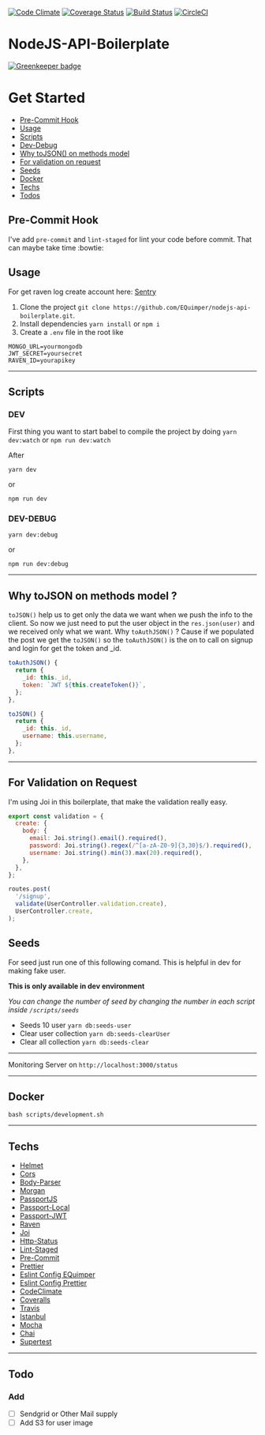 [![Code Climate](https://img.shields.io/codeclimate/github/EQuimper/nodejs-api-boilerplate.svg?style=flat-square)](https://codeclimate.com/github/EQuimper/nodejs-api-boilerplate)
[![Coverage Status](https://coveralls.io/repos/github/EQuimper/nodejs-api-boilerplate/badge.svg?branch=master&bust=1)](https://coveralls.io/github/EQuimper/nodejs-api-boilerplate?branch=master)
[![Build Status](https://travis-ci.org/EQuimper/nodejs-api-boilerplate.svg?branch=master)](https://travis-ci.org/EQuimper/nodejs-api-boilerplate)
[![CircleCI](https://circleci.com/gh/EQuimper/nodejs-api-boilerplate.svg?&style=shield)](https://circleci.com/gh/EQuimper/nodejs-api-boilerplate)

# NodeJS-API-Boilerplate

[![Greenkeeper badge](https://badges.greenkeeper.io/EQuimper/nodejs-api-boilerplate.svg)](https://greenkeeper.io/)

# Get Started

- [Pre-Commit Hook](https://github.com/EQuimper/nodejs-api-boilerplate#pre-commit-hook)
- [Usage](https://github.com/EQuimper/nodejs-api-boilerplate#usage)
- [Scripts](https://github.com/EQuimper/nodejs-api-boilerplate#scripts)
- [Dev-Debug](https://github.com/EQuimper/nodejs-api-boilerplate#dev-debug)
- [Why toJSON() on methods model](https://github.com/EQuimper/nodejs-api-boilerplate#why-tojson-on-methods-model-)
- [For validation on request](https://github.com/EQuimper/nodejs-api-boilerplate#for-validation-on-request)
- [Seeds](https://github.com/EQuimper/nodejs-api-boilerplate#seeds)
- [Docker](https://github.com/EQuimper/nodejs-api-boilerplate#docker)
- [Techs](https://github.com/EQuimper/nodejs-api-boilerplate#techs)
- [Todos](https://github.com/EQuimper/nodejs-api-boilerplate#add)

## Pre-Commit Hook

I've add `pre-commit` and `lint-staged` for lint your code before commit. That can maybe take time :bowtie:

## Usage

For get raven log create account here: [Sentry](https://sentry.io/)

1. Clone the project `git clone https://github.com/EQuimper/nodejs-api-boilerplate.git`.
2. Install dependencies `yarn install` or `npm i`
3. Create a `.env` file in the root like
  ```
  MONGO_URL=yourmongodb
  JWT_SECRET=yoursecret
  RAVEN_ID=yourapikey
  ```

---

## Scripts

### DEV

First thing you want to start babel to compile the project by doing `yarn dev:watch` or `npm run dev:watch`

After

```
yarn dev
```

or

```
npm run dev
```

### DEV-DEBUG

```
yarn dev:debug
```

or

```
npm run dev:debug
```

---

## Why toJSON on methods model ?

`toJSON()` help us to get only the data we want when we push the info to the client. So now we just need to put the user object in the `res.json(user)` and we received only what we want. Why `toAuthJSON()` ? Cause if we populated the post we get the `toJSON()` so the `toAuthJSON()` is the on to call on signup and login for get the token and _id.

```js
toAuthJSON() {
  return {
    _id: this._id,
    token: `JWT ${this.createToken()}`,
  };
},

toJSON() {
  return {
    _id: this._id,
    username: this.username,
  };
},
```

---

## For Validation on Request

I'm using Joi in this boilerplate, that make the validation really easy.

```js
export const validation = {
  create: {
    body: {
      email: Joi.string().email().required(),
      password: Joi.string().regex(/^[a-zA-Z0-9]{3,30}$/).required(),
      username: Joi.string().min(3).max(20).required(),
    },
  },
};

routes.post(
  '/signup',
  validate(UserController.validation.create),
  UserController.create,
);
```

## Seeds

For seed just run one of this following comand. This is helpful in dev for making fake user.

**This is only available in dev environment**

*You can change the number of seed by changing the number in each script inside `/scripts/seeds`*

- Seeds 10 user `yarn db:seeds-user`
- Clear user collection `yarn db:seeds-clearUser`
- Clear all collection `yarn db:seeds-clear`

---

Monitoring Server on `http://localhost:3000/status`

---


## Docker

```
bash scripts/development.sh
```

---

## Techs

- [Helmet](https://github.com/helmetjs/helmet)
- [Cors](https://github.com/expressjs/cors)
- [Body-Parser](https://github.com/expressjs/body-parser)
- [Morgan](https://github.com/expressjs/morgan)
- [PassportJS](https://github.com/jaredhanson/passport)
- [Passport-Local](https://github.com/jaredhanson/passport-local)
- [Passport-JWT](https://github.com/themikenicholson/passport-jwt)
- [Raven](https://github.com/getsentry/raven-node)
- [Joi](https://github.com/hapijs/joi)
- [Http-Status](https://github.com/adaltas/node-http-status)
- [Lint-Staged](https://github.com/okonet/lint-staged)
- [Pre-Commit](https://github.com/observing/pre-commit)
- [Prettier](https://github.com/prettier/prettier)
- [Eslint Config EQuimper](https://github.com/EQuimper/eslint-config-equimper)
- [Eslint Config Prettier](https://github.com/prettier/eslint-config-prettier)
- [CodeClimate](https://codeclimate.com/)
- [Coveralls](https://github.com/integrations/coveralls)
- [Travis](https://travis-ci.org/)
- [Istanbul](https://github.com/gotwarlost/istanbul)
- [Mocha](https://github.com/mochajs/mocha)
- [Chai](https://github.com/chaijs/chai)
- [Supertest](https://github.com/visionmedia/supertest)

---

## Todo

### Add

- [ ] Sendgrid or Other Mail supply
- [ ] Add S3 for user image
